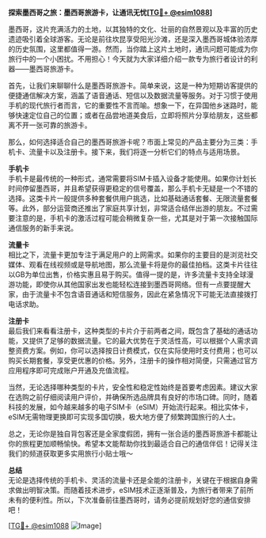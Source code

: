 **探索墨西哥之旅：墨西哥旅游卡，让通讯无忧[[TG💪+ @esim1088](https://t.me/s/esim1088)]**

墨西哥，这片充满活力的土地，以其独特的文化、壮丽的自然景观以及丰富的历史遗迹吸引着全球游客。无论是前往坎昆享受阳光沙滩，还是深入墨西哥城体验浓厚的历史氛围，这里都值得一游。然而，当你踏上这片土地时，通讯问题可能成为你旅行中的一个小困扰。不用担心！今天就为大家详细介绍一款专为旅行者设计的利器——墨西哥旅游卡。

首先，让我们来聊聊什么是墨西哥旅游卡。简单来说，这是一种为短期访客提供的便捷通信解决方案，涵盖了语音通话、短信以及数据流量等服务。对于习惯于使用手机的现代旅行者而言，它的重要性不言而喻。想象一下，在异国他乡迷路时，能够快速定位自己的位置；或者在品尝地道美食后，立即将照片分享给朋友，这些都离不开一张可靠的旅游卡。

那么，如何选择适合自己的墨西哥旅游卡呢？市面上常见的产品主要分为三类：手机卡、流量卡以及注册卡。接下来，我们将逐一分析它们的特点与适用场景。

**手机卡**  
手机卡是最传统的一种形式，通常需要将SIM卡插入设备才能使用。如果你计划长时间停留墨西哥，并且希望获得更稳定的信号覆盖，那么手机卡无疑是一个不错的选择。这类卡片一般提供多种套餐供用户挑选，比如基础通话套餐、无限流量套餐等。此外，部分运营商还推出了家庭共享计划，非常适合结伴出游的朋友。不过需要注意的是，手机卡的激活过程可能会稍微复杂一些，尤其是对于第一次接触国际通信服务的新手来说。

**流量卡**  
相比之下，流量卡更加专注于满足用户的上网需求。如果你的主要目的是浏览社交媒体、观看在线视频或是导航地图，那么流量卡将是你的最佳拍档。这类卡片往往以GB为单位出售，价格实惠且易于购买。值得一提的是，许多流量卡支持全球漫游功能，即使你从其他国家出发也能轻松连接到墨西哥网络。但有一点要提醒大家，由于流量卡不包含语音通话和短信服务，因此在紧急情况下可能无法直接拨打电话求助。

**注册卡**  
最后我们来看看注册卡，这种类型的卡片介于前两者之间，既包含了基础的通话功能，又提供了足够的数据流量。它的最大优势在于灵活性高，可以根据个人需求调整资费方案。例如，你可以选择按日计费模式，仅在实际使用时支付费用；也可以购买长期套餐，享受更优惠的价格。另外，注册卡的操作相对简便，只需通过官方应用程序即可完成账户开通及充值流程。

当然，无论选择哪种类型的卡片，安全性和稳定性始终是首要考虑因素。建议大家在选购之前仔细阅读用户评价，并确保所选品牌具有良好的市场口碑。同时，随着科技的发展，如今越来越多的电子SIM卡（eSIM）开始流行起来。相比实体卡，eSIM无需物理更换即可实现多国切换，极大地方便了频繁跨国旅行的人士。

总之，无论你是独自背包客还是全家度假团，拥有一张合适的墨西哥旅游卡都能让你的旅程更加顺畅愉快。希望本文能帮助你找到最适合自己的通信伴侣！记得关注我们的频道获取更多实用旅行小贴士哦～  

**总结**  
无论是选择传统的手机卡、灵活的流量卡还是全能的注册卡，关键在于根据自身需求做出明智决策。而随着技术进步，eSIM技术正逐渐普及，为旅行者带来了前所未有的便利性。所以，下次准备前往墨西哥时，请务必提前规划好您的通信安排吧！

[[TG💪+ @esim1088](https://t.me/s/esim1088) ![Image](https://i.postimg.cc/4NQfJmqS/Snipaste-2025-05-13-00-14-12.png)]